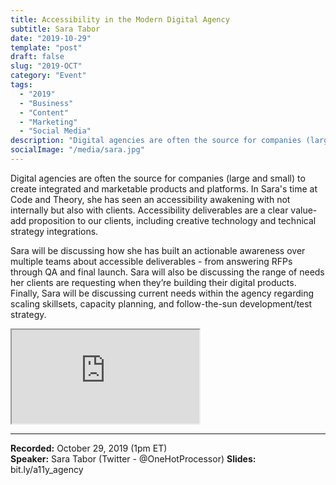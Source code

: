 ```yaml
---
title: Accessibility in the Modern Digital Agency
subtitle: Sara Tabor
date: "2019-10-29"
template: "post"
draft: false
slug: "2019-OCT"
category: "Event"
tags:
  - "2019"
  - "Business"
  - "Content"
  - "Marketing"
  - "Social Media"
description: "Digital agencies are often the source for companies (large and small) to create integrated and marketable products and platforms. In Sara's time at Code and Theory, she has seen an accessibility awakening with not internally but also with clients. Accessibility deliverables are a clear value-add proposition to our clients, including creative technology and technical strategy integrations. Sara will be discussing how she has built an actionable awareness over multiple teams about accessible deliverables - from answering RFPs through QA and final launch. Sara will also be discussing the range of needs her clients are requesting when they’re building their digital products. Finally, Sara will be discussing current needs within the agency regarding scaling skillsets, capacity planning, and follow-the-sun development/test strategy."
socialImage: "/media/sara.jpg"
---
```

Digital agencies are often the source for companies (large and small) to create integrated and marketable products and platforms. In Sara's time at Code and Theory, she has seen an accessibility awakening with not internally but also with clients. Accessibility deliverables are a clear value-add proposition to our clients, including creative technology and technical strategy integrations.

Sara will be discussing how she has built an actionable awareness over multiple teams about accessible deliverables - from answering RFPs through QA and final launch. Sara will also be discussing the range of needs her clients are requesting when they’re building their digital products. Finally, Sara will be discussing current needs within the agency regarding scaling skillsets, capacity planning, and follow-the-sun development/test strategy.

<iframe title="Accessibility in the Modern Digital Agency by Sara Tabor" src="https://www.youtube.com/embed/lyl-WL-VOj0" allow="accelerometer; autoplay; encrypted-media; gyroscope; picture-in-picture" allowfullscreen></iframe>

-----
<b>Recorded:</b> October 29, 2019 (1pm ET)<br>
<b>Speaker:</b> Sara Tabor (Twitter - @OneHotProcessor)
<b>Slides:</b> bit.ly/a11y_agency